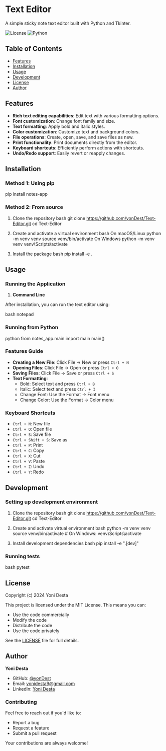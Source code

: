 # Text Editor

A simple sticky note text editor built with Python and Tkinter.

![License](https://img.shields.io/badge/license-MIT-blue.svg)
![Python](https://img.shields.io/badge/python-3.6%2B-blue)

## Table of Contents
- [Features](#features)
- [Installation](#installation)
- [Usage](#usage)
- [Development](#development)
- [License](#license)
- [Author](#author)

## Features

- **Rich text editing capabilities**: Edit text with various formatting options.
- **Font customization**: Change font family and size.
- **Text formatting**: Apply bold and italic styles.
- **Color customization**: Customize text and background colors.
- **File operations**: Create, open, save, and save files as new.
- **Print functionality**: Print documents directly from the editor.
- **Keyboard shortcuts**: Efficiently perform actions with shortcuts.
- **Undo/Redo support**: Easily revert or reapply changes.

## Installation

### Method 1: Using pip

pip install notes-app


### Method 2: From source

1. Clone the repository
bash
git clone https://github.com/yonDest/Text-Editor.git
cd Text-Editor

2. Create and activate a virtual environment
bash
On macOS/Linux
python -m venv venv
source venv/bin/activate
On Windows
python -m venv venv
venv\Scripts\activate


3. Install the package
bash
pip install -e .


## Usage

### Running the Application

1. **Command Line**

After installation, you can run the text editor using:

bash
notepad


### Running from Python

python
from notes_app.main import main
main()


### Features Guide

- **Creating a New File**: Click File → New or press `Ctrl + N`
- **Opening Files**: Click File → Open or press `Ctrl + O`
- **Saving Files**: Click File → Save or press `Ctrl + S`
- **Text Formatting**:
  - Bold: Select text and press `Ctrl + B`
  - Italic: Select text and press `Ctrl + I`
  - Change Font: Use the Format → Font menu
  - Change Color: Use the Format → Color menu

### Keyboard Shortcuts
- `Ctrl + N`: New file
- `Ctrl + O`: Open file
- `Ctrl + S`: Save file
- `Ctrl + Shift + S`: Save as
- `Ctrl + P`: Print
- `Ctrl + C`: Copy
- `Ctrl + X`: Cut
- `Ctrl + V`: Paste
- `Ctrl + Z`: Undo
- `Ctrl + Y`: Redo

## Development

### Setting up development environment

1. Clone the repository
bash
git clone https://github.com/yonDest/Text-Editor.git
cd Text-Editor

2. Create and activate virtual environment
bash
python -m venv venv
source venv/bin/activate # On Windows: venv\Scripts\activate


3. Install development dependencies
bash
pip install -e ".[dev]"


### Running tests
bash
pytest


## License

Copyright (c) 2024 Yoni Desta

This project is licensed under the MIT License. This means you can:
- Use the code commercially
- Modify the code
- Distribute the code
- Use the code privately

See the [LICENSE](LICENSE) file for full details.

## Author

**Yoni Desta**
- GitHub: [@yonDest](https://github.com/yonDest)
- Email: yonidesta9@gmail.com
- LinkedIn: [Yoni Desta](https://linkedin.com/in/your-linkedin) <!-- Add your LinkedIn profile if you want -->

### Contributing
Feel free to reach out if you'd like to:
- Report a bug
- Request a feature
- Submit a pull request

Your contributions are always welcome!





